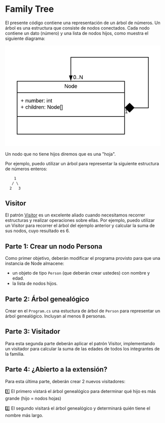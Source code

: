# Family Tree

El presente código contiene una representación de un árbol de números. Un árbol es una estructura que consiste de nodos conectados. Cada nodo contiene un dato (número) y una lista de nodos hijos, como muestra el siguiente diagrama:

![](Node.png)

Un nodo que no tiene hijos diremos que es una "hoja".

Por ejemplo, puedo utilizar un árbol para representar la siguiente estructura de números enteros:

```
    1
   / \
  2   3
```

## Visitor

El patrón [Visitor](https://refactoring.guru/design-patterns/visitor) es un excelente aliado cuando necesitamos recorrer estructuras y realizar operaciones sobre ellas. Por ejemplo, puedo utilizar un Visitor para recorrer el árbol del ejemplo anterior y calcular la suma de sus nodos, cuyo resultado es 6.

## Parte 1: Crear un nodo Persona

Como primer objetivo, deberán modificar el programa provisto para que una instancia de Node almacene:

 - un objeto de tipo `Person` (que deberán crear ustedes) con nombre y edad.
 - la lista de nodos hijos.

## Parte 2: Árbol genealógico

Crear en el `Program.cs` una estuctura de árbol de `Person` para representar un árbol genealógico. Incluyan al menos 8 personas.

## Parte 3: Visitador

Para esta segunda parte deberán aplicar el patrón Visitor, implementando un visitador para calcular la suma de las edades de todos los integrantes de la familia.

## Parte 4: ¿Abierto a la extensión?

Para esta última parte, deberán crear 2 nuevos visitadores:

1️⃣ El primero vistará el árbol genealógico para determinar qué hijo es más grande (hijo = nodos hojas)

2️⃣ El segundo visitará el árbol genealógico y determinará quién tiene el nombre más largo.